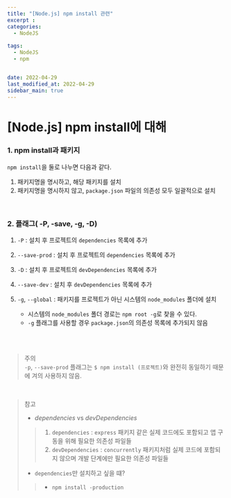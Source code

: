 ```yaml
---
title: "[Node.js] npm install 관련"
excerpt : 
categories:
  - NodeJS
  
tags:
  - NodeJS
  - npm


date: 2022-04-29
last_modified_at: 2022-04-29
sidebar_main: true
---
```


# [Node.js] npm install에 대해

### 1. npm install과 패키지
`npm install`을 둘로 나누면 다음과 같다.
1. 패키지명을 명시하고, 해당 패키지를 설치
2. 패키지명을 명시하지 않고, `package.json` 파일의 의존성 모두 일괄적으로 설치

<br/>

### 2. 플래그( -P, -save, -g, -D)
1. `-P` : 설치 후 프로젝트의 `dependencies` 목록에 추가
2. `--save-prod` : 설치 후 프로젝트의 `dependencies` 목록에 추가
3. `-D` : 설치 후 프로젝트의 `devDependencies` 목록에 추가
4. `--save-dev` : 설치 후 `devDependencies` 목록에 추가
5. `-g`, `--global` : 패키지를 프로젝트가 아닌 시스템의 `node_modules` 폴더에 설치

   - 시스템의 `node_modules` 폴더 경로는 `npm root -g`로 찾을 수 있다.
   - `-g` 플래그를 사용할 경우 `package.json`의 의존성 목록에 추가되지 않음

<br/><br/>

> 주의 <br/>
> `-p`, `--save-prod` 플래그는 `$ npm install (프로젝트)`와 완전히 동일하기 때문에 겨의 사용하지 않음.

<br/>

> 참고 <br/>
> - *dependencies* vs *devDependencies*
>> 1. `dependencies` : `express` 패키지 같은 실제 코드에도 포함되고 앱 구동을 위해 필요한 의존성 파일들
>> 2. `devDependencies` : `concurrently` 패키지처럼 실제 코드에 포함되지 않으며 개발 단계에만 필요한 의존성 파일들
> - `dependencies`만 설치하고 싶을 떄?
>> - `npm install -production`
